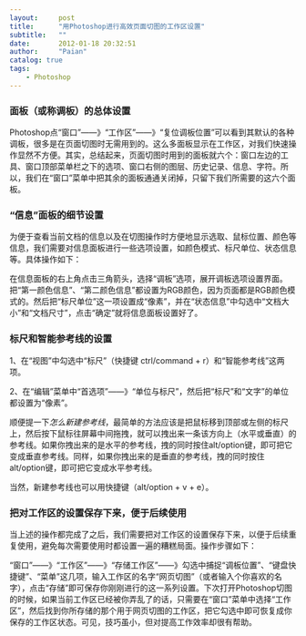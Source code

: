 ```yaml
---
layout:     post
title:      "用Photoshop进行高效页面切图的工作区设置"
subtitle:   ""
date:       2012-01-18 20:32:51
author:     "Paian"
catalog: true
tags:
    - Photoshop
---
```


### 面板（或称调板）的总体设置

Photoshop点“窗口”——》“工作区”——》“复位调板位置”可以看到其默认的各种调板，很多是在页面切图时无需用到的。这么多面板显示在工作区，对我们快速操作显然不方便。其实，总结起来，页面切图时用到的面板就六个：窗口左边的工具、窗口顶部菜单栏之下的选项、窗口右侧的图层、历史记录、信息、字符。所以，我们在“窗口”菜单中把其余的面板通通关闭掉，只留下我们所需要的这六个面板。

### “信息”面板的细节设置

为便于查看当前文档的信息以及在切图操作时方便地显示选取、鼠标位置、颜色等信息，我们需要对信息面板进行一些选项设置，如颜色模式、标尺单位、状态信息等。具体操作如下：

在信息面板的右上角点击三角箭头，选择“调板”选项，展开调板选项设置界面。把“第一颜色信息”、“第二颜色信息”都设置为RGB颜色，因为页面都是RGB颜色模式的。然后把“标尺单位”这一项设置成“像素”，并在“状态信息”中勾选中“文档大小”和“文档尺寸”，点击“确定”就将信息面板设置好了。

### 标尺和智能参考线的设置

1、在“视图”中勾选中“标尺”（快捷键 ctrl/command + r）和“智能参考线”这两项。

2、在“编辑”菜单中“首选项”——》“单位与标尺”，然后把“标尺”和“文字”的单位都设置为“像素”。

顺便提一下*怎么新建参考线*，最简单的方法应该是把鼠标移到顶部或左侧的标尺上，然后按下鼠标往屏幕中间拖拽，就可以拽出来一条该方向上（水平或垂直）的参考线。如果你拽出来的是水平的参考线，拽的同时按住alt/option键，即可把它变成垂直参考线。同样，如果你拽出来的是垂直的参考线，拽的同时按住alt/option键，即可把它变成水平参考线。

当然，新建参考线也可以用快捷键（alt/option + v + e）。

### 把对工作区的设置保存下来，便于后续使用

当上述的操作都完成了之后，我们需要把对工作区的设置保存下来，以便于后续重复使用，避免每次需要使用时都设置一遍的糟糕局面。操作步骤如下：

“窗口”——》“工作区”——》“存储工作区”——》勾选中捕捉“调板位置”、“键盘快捷键”、“菜单”这几项，输入工作区的名字“网页切图”（或者输入个你喜欢的名字），点击“存储”即可保存你刚刚进行的这一系列设置。下次打开Photoshop切图的时候，如果当前工作区已经被你弄乱了的话，只需要在“窗口”菜单中选择“工作区”，然后找到你所存储的那个用于网页切图的工作区，把它勾选中即可恢复成你保存的工作区状态。可见，技巧虽小，但对提高工作效率却很有帮助。

